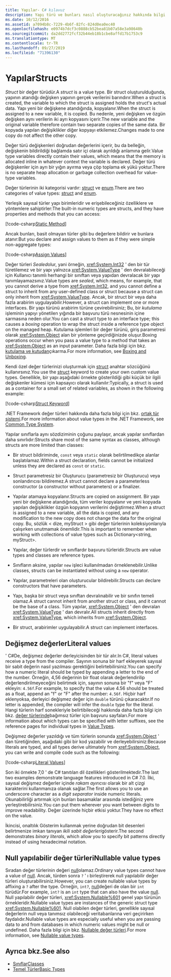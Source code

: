 ```yaml
---
title: Yapılar- C# kılavuz
description: Yapı türü ve bunları nasıl oluşturacağınız hakkında bilgi edinin
ms.date: 10/12/2016
ms.assetid: a7094b8c-7229-4b6f-82fc-824d0ea0ec40
ms.openlocfilehash: e0974b7dcf3c0888cb52bea81b07a58e3a98640b
ms.sourcegitcommit: da2dd2772fcf32b44eb18b1cbe8affd17b1753c9
ms.translationtype: MT
ms.contentlocale: tr-TR
ms.lasthandoff: 09/27/2019
ms.locfileid: "71396130"
---
```

# <a name="structs"></a><span data-ttu-id="2be6e-103">Yapılar</span><span class="sxs-lookup"><span data-stu-id="2be6e-103">Structs</span></span>

<span data-ttu-id="2be6e-104">*Struct* bir değer türüdür.</span><span class="sxs-lookup"><span data-stu-id="2be6e-104">A *struct* is a value type.</span></span> <span data-ttu-id="2be6e-105">Bir struct oluşturulduğunda, yapının atandığı değişken yapının gerçek verilerini barındırır.</span><span class="sxs-lookup"><span data-stu-id="2be6e-105">When a struct is created, the variable to which the struct is assigned holds the struct's actual data.</span></span> <span data-ttu-id="2be6e-106">Yapı yeni bir değişkene atandığında, kopyalanır.</span><span class="sxs-lookup"><span data-stu-id="2be6e-106">When the struct is assigned to a new variable, it is copied.</span></span> <span data-ttu-id="2be6e-107">Bu nedenle, yeni değişken ve özgün değişken aynı verilerin iki ayrı kopyasını içerir.</span><span class="sxs-lookup"><span data-stu-id="2be6e-107">The new variable and the original variable therefore contain two separate copies of the same data.</span></span> <span data-ttu-id="2be6e-108">Bir kopyada yapılan değişiklikler diğer kopyayı etkilemez.</span><span class="sxs-lookup"><span data-stu-id="2be6e-108">Changes made to one copy do not affect the other copy.</span></span>

<span data-ttu-id="2be6e-109">Değer türü değişkenleri doğrudan değerlerini içerir, bu da belleğin, değişkenin bildirildiği bağlamda satır içi olarak ayrıldığı anlamına gelir.</span><span class="sxs-lookup"><span data-stu-id="2be6e-109">Value type variables directly contain their values, which means that the memory is allocated inline in whatever context the variable is declared.</span></span> <span data-ttu-id="2be6e-110">Değer türü değişkenler için ayrı bir yığın ayırma veya çöp toplama ek yükü yoktur.</span><span class="sxs-lookup"><span data-stu-id="2be6e-110">There is no separate heap allocation or garbage collection overhead for value-type variables.</span></span>  
  
<span data-ttu-id="2be6e-111">Değer türlerinin iki kategorisi vardır: [struct](./language-reference/keywords/struct.md) ve [enum](./language-reference/keywords/enum.md).</span><span class="sxs-lookup"><span data-stu-id="2be6e-111">There are two categories of value types: [struct](./language-reference/keywords/struct.md) and [enum](./language-reference/keywords/enum.md).</span></span>  
  
<span data-ttu-id="2be6e-112">Yerleşik sayısal türler yapı birimleridir ve erişebileceğiniz özelliklere ve yöntemlere sahiptirler:</span><span class="sxs-lookup"><span data-stu-id="2be6e-112">The built-in numeric types are structs, and they have properties and methods that you can access:</span></span>  
  
[!code-csharp[Static Method](../../samples/snippets/csharp/concepts/structs/static-method.cs)]
  
<span data-ttu-id="2be6e-113">Ancak bunları, basit olmayan türler gibi bu değerlere bildirir ve bunlara atanır:</span><span class="sxs-lookup"><span data-stu-id="2be6e-113">But you declare and assign values to them as if they were simple non-aggregate types:</span></span>  
  
[!code-csharp[Assign Values](../../samples/snippets/csharp/concepts/structs/assign-value.cs)] 
  
<span data-ttu-id="2be6e-114">Değer türleri *Sealed*olur, yani örneğin, <xref:System.Int32> ' den bir tür türetilemez ve bir yapı yalnızca <xref:System.ValueType> ' den devralabileceği için Kullanıcı tanımlı herhangi bir sınıftan veya yapıdan devralacak bir yapı tanımlayamazsınız.</span><span class="sxs-lookup"><span data-stu-id="2be6e-114">Value types are *sealed*, which means, for example, that you cannot derive a type from <xref:System.Int32>, and you cannot define a struct to inherit from any user-defined class or struct because a struct can only inherit from <xref:System.ValueType>.</span></span> <span data-ttu-id="2be6e-115">Ancak, bir struct bir veya daha fazla arabirim uygulayabilir.</span><span class="sxs-lookup"><span data-stu-id="2be6e-115">However, a struct can implement one or more interfaces.</span></span> <span data-ttu-id="2be6e-116">Bir yapı türünü arabirim türüne çevirebilirsiniz; Bu, bir *kutulama* işleminin yapıyı yönetilen yığında bir başvuru türü nesnesinin içine sarmasına neden olur.</span><span class="sxs-lookup"><span data-stu-id="2be6e-116">You can cast a struct type to an interface type; this causes a *boxing* operation to wrap the struct inside a reference type object on the managed heap.</span></span> <span data-ttu-id="2be6e-117">Kutulama işlemleri bir değer türünü, giriş parametresi olarak <xref:System.Object> alan bir yönteme geçirdiğinizde oluşur.</span><span class="sxs-lookup"><span data-stu-id="2be6e-117">Boxing operations occur when you pass a value type to a method that takes an <xref:System.Object> as an input parameter.</span></span> <span data-ttu-id="2be6e-118">Daha fazla bilgi için bkz. [kutulama ve kutudan](./programming-guide/types/boxing-and-unboxing.md )çıkarma.</span><span class="sxs-lookup"><span data-stu-id="2be6e-118">For more information, see [Boxing and Unboxing](./programming-guide/types/boxing-and-unboxing.md ).</span></span>  
  
<span data-ttu-id="2be6e-119">Kendi özel değer türlerinizi oluşturmak için [struct](./language-reference/keywords/struct.md) anahtar sözcüğünü kullanırsınız.</span><span class="sxs-lookup"><span data-stu-id="2be6e-119">You use the [struct](./language-reference/keywords/struct.md) keyword to create your own custom value types.</span></span> <span data-ttu-id="2be6e-120">Genellikle, bir yapı aşağıdaki örnekte gösterildiği gibi küçük bir ilgili değişkenler kümesi için kapsayıcı olarak kullanılır:</span><span class="sxs-lookup"><span data-stu-id="2be6e-120">Typically, a struct is used as a container for a small set of related variables, as shown in the following example:</span></span>  
  
[!code-csharp[Struct Keyword](../../samples/snippets/csharp/concepts/structs/struct-keyword.cs)]  
  
<span data-ttu-id="2be6e-121">.NET Framework değer türleri hakkında daha fazla bilgi için bkz. [ortak tür sistemi](../standard/common-type-system.md).</span><span class="sxs-lookup"><span data-stu-id="2be6e-121">For more information about value types in the .NET Framework, see [Common Type System](../standard/common-type-system.md).</span></span>  
    
<span data-ttu-id="2be6e-122">Yapılar sınıflarla aynı sözdiziminin çoğunu paylaşır, ancak yapılar sınıflardan daha sınırlıdır:</span><span class="sxs-lookup"><span data-stu-id="2be6e-122">Structs share most of the same syntax as classes, although structs are more limited than classes:</span></span>  
  
- <span data-ttu-id="2be6e-123">Bir struct bildiriminde, `const` veya `static` olarak belirtilmedikçe alanlar başlatılamaz.</span><span class="sxs-lookup"><span data-stu-id="2be6e-123">Within a struct declaration, fields cannot be initialized unless they are declared as `const` or `static`.</span></span>  
  
- <span data-ttu-id="2be6e-124">Struct parametresiz bir Oluşturucu (parametresiz bir Oluşturucu) veya sonlandırıcısı bildiremez.</span><span class="sxs-lookup"><span data-stu-id="2be6e-124">A struct cannot declare a parameterless constructor (a constructor without parameters) or a finalizer.</span></span>  
  
- <span data-ttu-id="2be6e-125">Yapılar atamaya kopyalanır.</span><span class="sxs-lookup"><span data-stu-id="2be6e-125">Structs are copied on assignment.</span></span> <span data-ttu-id="2be6e-126">Bir yapı yeni bir değişkene atandığında, tüm veriler kopyalanır ve yeni kopyada yapılan değişiklikler özgün kopyanın verilerini değiştirmez.</span><span class="sxs-lookup"><span data-stu-id="2be6e-126">When a struct is assigned to a new variable, all the data is copied, and any modification to the new copy does not change the data for the original copy.</span></span> <span data-ttu-id="2be6e-127">Bu, sözlük < dize, myStruct > gibi değer türlerinin koleksiyonlarıyla çalışırken unutmamak önemlidir.</span><span class="sxs-lookup"><span data-stu-id="2be6e-127">This is important to remember when working with collections of value types such as Dictionary<string, myStruct>.</span></span>  
  
- <span data-ttu-id="2be6e-128">Yapılar, değer türlerdir ve sınıflardır başvuru türleridir.</span><span class="sxs-lookup"><span data-stu-id="2be6e-128">Structs are value types and classes are reference types.</span></span>  
  
- <span data-ttu-id="2be6e-129">Sınıfların aksine, yapılar `new` işleci kullanılmadan örneklenebilir.</span><span class="sxs-lookup"><span data-stu-id="2be6e-129">Unlike classes, structs can be instantiated without using a `new` operator.</span></span>  
  
- <span data-ttu-id="2be6e-130">Yapılar, parametreleri olan oluşturucular bildirebilir.</span><span class="sxs-lookup"><span data-stu-id="2be6e-130">Structs can declare constructors that have parameters.</span></span>  
  
- <span data-ttu-id="2be6e-131">Yapı, başka bir struct veya sınıftan devralınabilir ve bir sınıfın temeli olamaz.</span><span class="sxs-lookup"><span data-stu-id="2be6e-131">A struct cannot inherit from another struct or class, and it cannot be the base of a class.</span></span> <span data-ttu-id="2be6e-132">Tüm yapılar, <xref:System.Object> ' den devralan <xref:System.ValueType> ' dan devralır.</span><span class="sxs-lookup"><span data-stu-id="2be6e-132">All structs inherit directly from <xref:System.ValueType>, which inherits from <xref:System.Object>.</span></span>  
  
- <span data-ttu-id="2be6e-133">Bir struct, arabirimler uygulayabilir.</span><span class="sxs-lookup"><span data-stu-id="2be6e-133">A struct can implement interfaces.</span></span>

## <a name="literal-values"></a><span data-ttu-id="2be6e-134">Değişmez değerler</span><span class="sxs-lookup"><span data-stu-id="2be6e-134">Literal values</span></span>

<span data-ttu-id="2be6e-135">' C#De, değişmez değerler derleyicisinden bir tür alır.</span><span class="sxs-lookup"><span data-stu-id="2be6e-135">In C#, literal values receive a type from the compiler.</span></span> <span data-ttu-id="2be6e-136">Sayının sonuna bir harf ekleyerek sayısal bir sabit değerin nasıl yazılması gerektiğini belirtebilirsiniz.</span><span class="sxs-lookup"><span data-stu-id="2be6e-136">You can specify how a numeric literal should be typed by appending a letter to the end of the number.</span></span> <span data-ttu-id="2be6e-137">Örneğin, 4,56 değerinin bir float olarak değerlendirilip değerlendirilmeyeceğini belirtmek için, sayının sonuna bir "f" veya "F" ekleyin: `4.56f`.</span><span class="sxs-lookup"><span data-stu-id="2be6e-137">For example, to specify that the value 4.56 should be treated as a float, append an "f" or "F" after the number: `4.56f`.</span></span> <span data-ttu-id="2be6e-138">Hiçbir harf eklenyoksa, derleyici değişmez değer için `double` türünü çıkaracaktır.</span><span class="sxs-lookup"><span data-stu-id="2be6e-138">If no letter is appended, the compiler will infer the `double` type for the literal.</span></span> <span data-ttu-id="2be6e-139">Hangi türlerin harf sonekleriyle belirtibileceği hakkında daha fazla bilgi için bkz. [değer türlerinde](./language-reference/keywords/value-types.md)bağımsız türler için başvuru sayfaları.</span><span class="sxs-lookup"><span data-stu-id="2be6e-139">For more information about which types can be specified with letter suffixes, see the reference pages for individual types in [Value Types](./language-reference/keywords/value-types.md).</span></span>  
  
<span data-ttu-id="2be6e-140">Değişmez değerler yazıldığı ve tüm türlerin sonunda <xref:System.Object> ' dan türetiğinden, aşağıdaki gibi bir kod yazabilir ve derleyebilirsiniz:</span><span class="sxs-lookup"><span data-stu-id="2be6e-140">Because literals are typed, and all types derive ultimately from <xref:System.Object>, you can write and compile code such as the following:</span></span>  
  
[!code-csharp[Literal Values](../../samples/snippets/csharp/concepts/structs/literals.cs)]

<span data-ttu-id="2be6e-141">Son iki örnekte 7,0 ' de C# tanıtılan dil özellikleri gösterilmektedir.</span><span class="sxs-lookup"><span data-stu-id="2be6e-141">The last two examples demonstrate language features introduced in C# 7.0.</span></span> <span data-ttu-id="2be6e-142">İlki, sayısal değişmez değerler içinde *rakam ayırıcısı* olarak bir alt çizgi karakterini kullanmanıza olanak sağlar.</span><span class="sxs-lookup"><span data-stu-id="2be6e-142">The first allows you to use an underscore character as a *digit separator* inside numeric literals.</span></span> <span data-ttu-id="2be6e-143">Okunabilirliği artırmak için bunları basamaklar arasında istediğiniz yere yerleştirebilirsiniz.</span><span class="sxs-lookup"><span data-stu-id="2be6e-143">You can put them wherever you want between digits to improve readability.</span></span> <span data-ttu-id="2be6e-144">Değer üzerinde hiçbir etkisi yoktur.</span><span class="sxs-lookup"><span data-stu-id="2be6e-144">They have no effect on the value.</span></span>

<span data-ttu-id="2be6e-145">İkincisi, onaltılık Gösterim kullanmak yerine doğrudan bit desenleri belirtmenize imkan tanıyan *ikili sabit değerleri*gösterir.</span><span class="sxs-lookup"><span data-stu-id="2be6e-145">The second demonstrates *binary literals*, which allow you to specify bit patterns directly instead of using hexadecimal notation.</span></span>

## <a name="nullable-value-types"></a><span data-ttu-id="2be6e-146">Null yapılabilir değer türleri</span><span class="sxs-lookup"><span data-stu-id="2be6e-146">Nullable value types</span></span>

<span data-ttu-id="2be6e-147">Sıradan değer türlerinin değeri [null](language-reference/keywords/null.md)olamaz.</span><span class="sxs-lookup"><span data-stu-id="2be6e-147">Ordinary value types cannot have a value of [null](language-reference/keywords/null.md).</span></span> <span data-ttu-id="2be6e-148">Ancak, türden sonra `?` ' ı birleştirerek null yapılabilir değer türleri oluşturabilirsiniz.</span><span class="sxs-lookup"><span data-stu-id="2be6e-148">However, you can create nullable value types by affixing a `?` after the type.</span></span> <span data-ttu-id="2be6e-149">Örneğin, `int?`, [null](./language-reference/keywords/null.md)değeri de olan bir `int` türüdür.</span><span class="sxs-lookup"><span data-stu-id="2be6e-149">For example, `int?` is an `int` type that can also have the value [null](./language-reference/keywords/null.md).</span></span> <span data-ttu-id="2be6e-150">Null yapılabilir değer türleri, <xref:System.Nullable%601> genel yapı türünün örnekleridir.</span><span class="sxs-lookup"><span data-stu-id="2be6e-150">Nullable value types are instances of the generic struct type <xref:System.Nullable%601>.</span></span> <span data-ttu-id="2be6e-151">Null olabilen değer türleri, genellikle sayısal değerlerin null veya tanımsız olabileceği veritabanlarına veri geçirirken faydalıdır.</span><span class="sxs-lookup"><span data-stu-id="2be6e-151">Nullable value types are especially useful when you are passing data to and from databases in which numeric values might be null or undefined.</span></span> <span data-ttu-id="2be6e-152">Daha fazla bilgi için bkz. [Nullable değer türleri](programming-guide/nullable-types/index.md).</span><span class="sxs-lookup"><span data-stu-id="2be6e-152">For more information, see [Nullable value types](programming-guide/nullable-types/index.md).</span></span>

## <a name="see-also"></a><span data-ttu-id="2be6e-153">Ayrıca bkz.</span><span class="sxs-lookup"><span data-stu-id="2be6e-153">See also</span></span>

- [<span data-ttu-id="2be6e-154">Sınıflar</span><span class="sxs-lookup"><span data-stu-id="2be6e-154">Classes</span></span>](classes.md)
- [<span data-ttu-id="2be6e-155">Temel Türler</span><span class="sxs-lookup"><span data-stu-id="2be6e-155">Basic Types</span></span>](basic-types.md)
